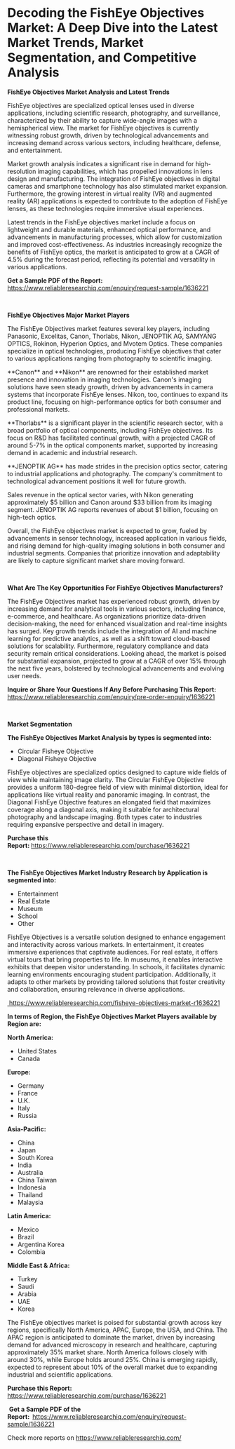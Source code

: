<p><h1>Decoding the FishEye Objectives Market: A Deep Dive into the Latest Market Trends, Market Segmentation, and Competitive Analysis</h1></p><p><strong>FishEye Objectives Market Analysis and Latest Trends</strong></p>
<p><p>FishEye objectives are specialized optical lenses used in diverse applications, including scientific research, photography, and surveillance, characterized by their ability to capture wide-angle images with a hemispherical view. The market for FishEye objectives is currently witnessing robust growth, driven by technological advancements and increasing demand across various sectors, including healthcare, defense, and entertainment.</p><p>Market growth analysis indicates a significant rise in demand for high-resolution imaging capabilities, which has propelled innovations in lens design and manufacturing. The integration of FishEye objectives in digital cameras and smartphone technology has also stimulated market expansion. Furthermore, the growing interest in virtual reality (VR) and augmented reality (AR) applications is expected to contribute to the adoption of FishEye lenses, as these technologies require immersive visual experiences.</p><p>Latest trends in the FishEye objectives market include a focus on lightweight and durable materials, enhanced optical performance, and advancements in manufacturing processes, which allow for customization and improved cost-effectiveness. As industries increasingly recognize the benefits of FishEye optics, the market is anticipated to grow at a CAGR of 4.5% during the forecast period, reflecting its potential and versatility in various applications.</p></p>
<p><strong>Get a Sample PDF of the Report:&nbsp;</strong> <a href="https://www.reliableresearchiq.com/enquiry/request-sample/1636221?utm_campaign=3361&utm_medium=2&utm_source=Github&utm_content=ia&utm_term=23032025&utm_id=fisheye-objectives">https://www.reliableresearchiq.com/enquiry/request-sample/1636221</a></p>
<p>&nbsp;</p>
<p><strong>FishEye Objectives Major Market Players</strong></p>
<p><p>The FishEye Objectives market features several key players, including Panasonic, Excelitas, Canon, Thorlabs, Nikon, JENOPTIK AG, SAMYANG OPTICS, Rokinon, Hyperion Optics, and Mvotem Optics. These companies specialize in optical technologies, producing FishEye objectives that cater to various applications ranging from photography to scientific imaging.</p><p>**Canon** and **Nikon** are renowned for their established market presence and innovation in imaging technologies. Canon's imaging solutions have seen steady growth, driven by advancements in camera systems that incorporate FishEye lenses. Nikon, too, continues to expand its product line, focusing on high-performance optics for both consumer and professional markets.</p><p>**Thorlabs** is a significant player in the scientific research sector, with a broad portfolio of optical components, including FishEye objectives. Its focus on R&D has facilitated continual growth, with a projected CAGR of around 5-7% in the optical components market, supported by increasing demand in academic and industrial research.</p><p>**JENOPTIK AG** has made strides in the precision optics sector, catering to industrial applications and photography. The company's commitment to technological advancement positions it well for future growth.</p><p>Sales revenue in the optical sector varies, with Nikon generating approximately $5 billion and Canon around $33 billion from its imaging segment. JENOPTIK AG reports revenues of about $1 billion, focusing on high-tech optics. </p><p>Overall, the FishEye objectives market is expected to grow, fueled by advancements in sensor technology, increased application in various fields, and rising demand for high-quality imaging solutions in both consumer and industrial segments. Companies that prioritize innovation and adaptability are likely to capture significant market share moving forward.</p></p>
<p>&nbsp;</p>
<p><strong>What Are The Key Opportunities For FishEye Objectives Manufacturers?</strong></p>
<p><p>The FishEye Objectives market has experienced robust growth, driven by increasing demand for analytical tools in various sectors, including finance, e-commerce, and healthcare. As organizations prioritize data-driven decision-making, the need for enhanced visualization and real-time insights has surged. Key growth trends include the integration of AI and machine learning for predictive analytics, as well as a shift toward cloud-based solutions for scalability. Furthermore, regulatory compliance and data security remain critical considerations. Looking ahead, the market is poised for substantial expansion, projected to grow at a CAGR of over 15% through the next five years, bolstered by technological advancements and evolving user needs.</p></p>
<p><strong>Inquire or Share Your Questions If Any Before Purchasing This Report:</strong> <a href="https://www.reliableresearchiq.com/enquiry/pre-order-enquiry/1636221?utm_campaign=3361&utm_medium=2&utm_source=Github&utm_content=ia&utm_term=23032025&utm_id=fisheye-objectives">https://www.reliableresearchiq.com/enquiry/pre-order-enquiry/1636221</a></p>
<p>&nbsp;</p>
<p><strong>Market Segmentation</strong></p>
<p><strong>The FishEye Objectives Market Analysis by types is segmented into:</strong></p>
<p><ul><li>Circular Fisheye Objective</li><li>Diagonal Fisheye Objective</li></ul></p>
<p><p>FishEye objectives are specialized optics designed to capture wide fields of view while maintaining image clarity. The Circular FishEye Objective provides a uniform 180-degree field of view with minimal distortion, ideal for applications like virtual reality and panoramic imaging. In contrast, the Diagonal FishEye Objective features an elongated field that maximizes coverage along a diagonal axis, making it suitable for architectural photography and landscape imaging. Both types cater to industries requiring expansive perspective and detail in imagery.</p></p>
<p><strong>Purchase this Report:&nbsp;</strong><a href="https://www.reliableresearchiq.com/purchase/1636221?utm_campaign=3361&utm_medium=2&utm_source=Github&utm_content=ia&utm_term=23032025&utm_id=fisheye-objectives">https://www.reliableresearchiq.com/purchase/1636221</a></p>
<p>&nbsp;</p>
<p><strong>The FishEye Objectives Market Industry Research by Application is segmented into:</strong></p>
<p><ul><li>Entertainment</li><li>Real Estate</li><li>Museum</li><li>School</li><li>Other</li></ul></p>
<p><p>FishEye Objectives is a versatile solution designed to enhance engagement and interactivity across various markets. In entertainment, it creates immersive experiences that captivate audiences. For real estate, it offers virtual tours that bring properties to life. In museums, it enables interactive exhibits that deepen visitor understanding. In schools, it facilitates dynamic learning environments encouraging student participation. Additionally, it adapts to other markets by providing tailored solutions that foster creativity and collaboration, ensuring relevance in diverse applications.</p></p>
<p><a href="https://www.reliableresearchiq.com/fisheye-objectives-market-r1636221?utm_campaign=3361&utm_medium=2&utm_source=Github&utm_content=ia&utm_term=23032025&utm_id=fisheye-objectives">&nbsp;https://www.reliableresearchiq.com/fisheye-objectives-market-r1636221</a></p>
<p><strong>In terms of Region, the FishEye Objectives Market Players available by Region are:</strong></p>
<p>
    <p> <strong> North America: </strong>
        <ul>
            <li>United States</li>
            <li>Canada</li>
        </ul>
        </p> 
    <p> <strong> Europe: </strong>
        <ul>
            <li>Germany</li>
            <li>France</li>
            <li>U.K.</li>
            <li>Italy</li>
            <li>Russia</li>
        </ul>
        </p> 
    <p> <strong> Asia-Pacific: </strong>
        <ul>
            <li>China</li>
            <li>Japan</li>
            <li>South Korea</li>
            <li>India</li>
            <li>Australia</li>
            <li>China Taiwan</li>
            <li>Indonesia</li>
            <li>Thailand</li>
            <li>Malaysia</li>
        </ul>
        </p> 
    <p> <strong> Latin America: </strong>
        <ul>
            <li>Mexico</li>
            <li>Brazil</li>
            <li>Argentina Korea</li>
            <li>Colombia</li>
        </ul>
        </p> 
    <p> <strong> Middle East & Africa: </strong>
        <ul>
            <li>Turkey</li>
            <li>Saudi</li>
            <li>Arabia</li>
            <li>UAE</li>
            <li>Korea</li>
        </ul>
    </p>
    </p>
<p><p>The FishEye objectives market is poised for substantial growth across key regions, specifically North America, APAC, Europe, the USA, and China. The APAC region is anticipated to dominate the market, driven by increasing demand for advanced microscopy in research and healthcare, capturing approximately 35% market share. North America follows closely with around 30%, while Europe holds around 25%. China is emerging rapidly, expected to represent about 10% of the overall market due to expanding industrial and scientific applications.</p></p>
<p><strong>Purchase this Report: </strong><a href="https://www.reliableresearchiq.com/purchase/1636221?utm_campaign=3361&utm_medium=2&utm_source=Github&utm_content=ia&utm_term=23032025&utm_id=fisheye-objectives">https://www.reliableresearchiq.com/purchase/1636221</a></p>
<p>&nbsp;<strong>Get a Sample PDF of the Report:&nbsp;&nbsp;</strong><a href="https://www.reliableresearchiq.com/enquiry/request-sample/1636221?utm_campaign=3361&utm_medium=2&utm_source=Github&utm_content=ia&utm_term=23032025&utm_id=fisheye-objectives">https://www.reliableresearchiq.com/enquiry/request-sample/1636221</a></p>
<p><strong></strong></p>
<p>Check more reports on <a href="https://www.reliableresearchiq.com/?utm_campaign=3361&utm_medium=2&utm_source=Github&utm_content=ia&utm_term=23032025&utm_id=fisheye-objectives">https://www.reliableresearchiq.com/</a></p>